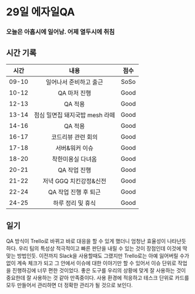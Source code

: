 # 29일 에자일QA

### 오늘은 아홉시에 일어남. 어제 열두시에 취침

## 시간 기록 
|시간|내용|점수|
|:-:|:-:|:-:|
|09-10|일어나서 준비하고 출근|SoSo|
|10-12|QA 마저 진행|Good|
|12-13|QA 적용|Good|
|13-14|점심 밀면집 돼지국밥 mesh 라떼|Good|
|14-16|QA 적용|Good|
|16-17|코드리뷰 관련 회의|Good|
|17-18|서버&워커 이슈|Good|
|18-20|착한미용실 다녀옴|Good|
|20-21|QA 작업 진행|Good|
|21-22|저녁 GGQ 치킨강정&신전|Good|
|22-24|QA 작업 진행 후 퇴근|Good|
|24-25|하루 정리 및 휴식|Good|

## 일기
QA 방식이 Trello로 바뀌고 바로 대응을 할 수 있게 했더니 엄청난 효율성이 나타난듯 하다. 우리 팀의 특성상 적극적이고 빠른 판단을 내릴 수 있는 것이 장점인데 이것에 딱 맞는 방법인듯. 이전까지 Slack을 사용할때도 그랬지만 Trello로는 아예 잃어버릴 수가 없이 계속 체크가 되고 그 안에서 이슈에 대한 이야기만 할 수 있어서 이슈 단위로 작업을 진행하깅에 너무 편한 것이었다. 좋은 도구를 우리의 상황에 맞게 잘 사용하는 것이 중요한데 잘 사용하는 것 같아 만족중이다. 사용 환경에 적응하고 테스크 단위로 카드를 모두 만들어서 관리하면 더 정확한 관리가 될 것으로 보인다.